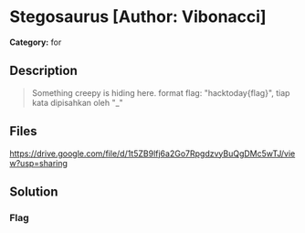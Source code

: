 # Stegosaurus [Author: Vibonacci]

**Category:** for
## Description
>Something creepy is hiding here.
format flag: "hacktoday{flag}", tiap kata dipisahkan oleh "_"

## Files

https://drive.google.com/file/d/1t5ZB9lfj6a2Go7RpgdzvyBuQgDMc5wTJ/view?usp=sharing

## Solution

### Flag

